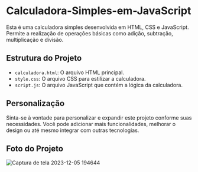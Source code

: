 # Calculadora-Simples-em-JavaScript

Esta é uma calculadora simples desenvolvida em HTML, CSS e JavaScript. Permite a realização de operações básicas como adição, subtração, multiplicação e divisão.

## Estrutura do Projeto

- `calculadora.html`: O arquivo HTML principal.
- `style.css`: O arquivo CSS para estilizar a calculadora.
- `script.js`: O arquivo JavaScript que contém a lógica da calculadora.

## Personalização

Sinta-se à vontade para personalizar e expandir este projeto conforme suas necessidades. Você pode adicionar mais funcionalidades, melhorar o design ou até mesmo integrar com outras tecnologias.

## Foto do Projeto

![Captura de tela 2023-12-05 194644](https://github.com/najuliaaa/Calculadora-Simples-em-JavaScript/assets/137189190/f26cf140-22d3-4f78-893e-22d3f315efbc)

